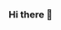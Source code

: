 ### Hi there 👋

<!--
**AbrahamCalvillo/AbrahamCalvillo** is a ✨ _special_ ✨ repository because its `README.md` (this file) appears on your GitHub profile.

Here are some ideas to get you started:

- 🔭 I’m currently working on something especial...
- 🌱 I’m currently learning about how to improve programming...
- 👯 I’m looking to collaborate with my friends to create a good proyect...
- 🤔 I’m looking for help with Java, Php and Html...
- 📫 How to reach me:El buki ...
-->
